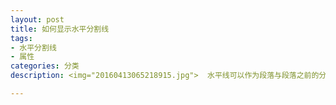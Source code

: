 ```yaml
---
layout: post
title: 如何显示水平分割线
tags:
- 水平分割线
- 属性
categories: 分类
description: <img="20160413065218915.jpg">  水平线可以作为段落与段落之前的分隔线，使得文档结构清晰，层次分明。

---
```

